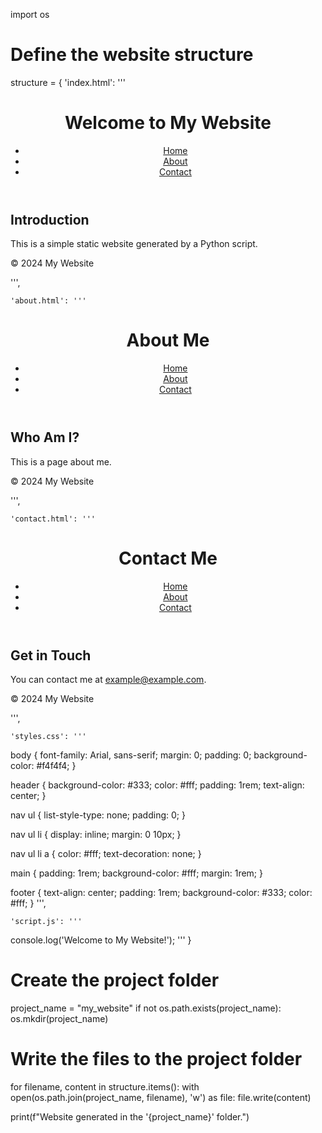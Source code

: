 import os

# Define the website structure
structure = {
    'index.html': '''
<!DOCTYPE html>
<html lang="en">
<head>
    <meta charset="UTF-8">
    <meta name="viewport" content="width=device-width, initial-scale=1.0">
    <title>My Website</title>
    <link rel="stylesheet" href="styles.css">
</head>
<body>
    <header>
        <h1>Welcome to My Website</h1>
        <nav>
            <ul>
                <li><a href="index.html">Home</a></li>
                <li><a href="about.html">About</a></li>
                <li><a href="contact.html">Contact</a></li>
            </ul>
        </nav>
    </header>
    <main>
        <h2>Introduction</h2>
        <p>This is a simple static website generated by a Python script.</p>
    </main>
    <footer>
        <p>&copy; 2024 My Website</p>
    </footer>
    <script src="script.js"></script>
</body>
</html>
''',

    'about.html': '''
<!DOCTYPE html>
<html lang="en">
<head>
    <meta charset="UTF-8">
    <meta name="viewport" content="width=device-width, initial-scale=1.0">
    <title>About Me</title>
    <link rel="stylesheet" href="styles.css">
</head>
<body>
    <header>
        <h1>About Me</h1>
        <nav>
            <ul>
                <li><a href="index.html">Home</a></li>
                <li><a href="about.html">About</a></li>
                <li><a href="contact.html">Contact</a></li>
            </ul>
        </nav>
    </header>
    <main>
        <h2>Who Am I?</h2>
        <p>This is a page about me.</p>
    </main>
    <footer>
        <p>&copy; 2024 My Website</p>
    </footer>
</body>
</html>
''',

    'contact.html': '''
<!DOCTYPE html>
<html lang="en">
<head>
    <meta charset="UTF-8">
    <meta name="viewport" content="width=device-width, initial-scale=1.0">
    <title>Contact Me</title>
    <link rel="stylesheet" href="styles.css">
</head>
<body>
    <header>
        <h1>Contact Me</h1>
        <nav>
            <ul>
                <li><a href="index.html">Home</a></li>
                <li><a href="about.html">About</a></li>
                <li><a href="contact.html">Contact</a></li>
            </ul>
        </nav>
    </header>
    <main>
        <h2>Get in Touch</h2>
        <p>You can contact me at <a href="mailto:example@example.com">example@example.com</a>.</p>
    </main>
    <footer>
        <p>&copy; 2024 My Website</p>
    </footer>
</body>
</html>
''',

    'styles.css': '''
body {
    font-family: Arial, sans-serif;
    margin: 0;
    padding: 0;
    background-color: #f4f4f4;
}

header {
    background-color: #333;
    color: #fff;
    padding: 1rem;
    text-align: center;
}

nav ul {
    list-style-type: none;
    padding: 0;
}

nav ul li {
    display: inline;
    margin: 0 10px;
}

nav ul li a {
    color: #fff;
    text-decoration: none;
}

main {
    padding: 1rem;
    background-color: #fff;
    margin: 1rem;
}

footer {
    text-align: center;
    padding: 1rem;
    background-color: #333;
    color: #fff;
}
''',

    'script.js': '''
console.log('Welcome to My Website!');
'''
}

# Create the project folder
project_name = "my_website"
if not os.path.exists(project_name):
    os.mkdir(project_name)

# Write the files to the project folder
for filename, content in structure.items():
    with open(os.path.join(project_name, filename), 'w') as file:
        file.write(content)

print(f"Website generated in the '{project_name}' folder.")

